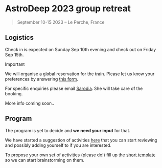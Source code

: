 # AstroDeep 2023 group retreat

> September 10-15 2023 – Le Perche, France

## Logistics

Check in is expected on Sunday Sep 10th evening and check out on Friday Sep 15th.

> [!IMPORTANT]
> We will organise a global reservation for the train. Please let us know your preferences by answering [this form](https://framaforms.org/astrodeep-camp-logistics-1691129499).

For specific enquiries please email [Sarodia](mailto:vydelingum@apc.univ-paris7.fr). She will take care of the booking.

More info coming soon..

## Program

The program is yet to decide and **we need your input** for that.

We have started a suggestion of activities [here](https://github.com/astrodeepnet/retreat-2023/issues) that you can start reviewing and possibly adding yourself to if you are interested.

To propose your own set of activities (please do!) fill up the [short template](https://github.com/astrodeepnet/astrodeep-camp-2023/issues/new?template=ACTIVITY-FORM.yml) so we can start brainstorming on them.

